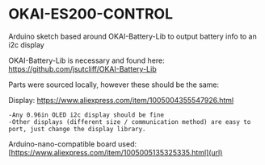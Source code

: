 # OKAI-ES200-CONTROL
Arduino sketch based around OKAI-Battery-Lib to output battery info to an i2c display

OKAI-Battery-Lib is necessary and found here: https://github.com/jsutcliff/OKAI-Battery-Lib

Parts were sourced locally, however these should be the same:

  Display: [https://www.aliexpress.com/item/1005004355547926.html ](url)
    
    -Any 0.96in OLED i2c display should be fine
    -Other displays (different size / communication method) are easy to port, just change the display library.
  
  Arduino-nano-compatible board used: [https://www.aliexpress.com/item/1005005135325335.html](url)

  
